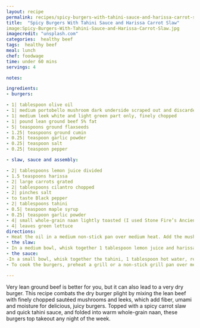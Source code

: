 ```yaml
---
layout: recipe
permalink: recipes/spicy-burgers-with-tahini-sauce-and-harissa-carrot-slaw
title:  "Spicy Burgers With Tahini Sauce and Harissa Carrot Slaw"
image:Spicy-Burgers-With-Tahini-Sauce-and-Harissa-Carrot-Slaw.jpg
imagecredit: "unsplash.com"
categories:  healthy beef
tags:  healthy beef
meal: lunch
chef: foodwage
time: under 60 mins
servings: 4

notes:

ingredients:
- burgers:

- 1| tablespoon olive oil
- 1| medium portobello mushroom dark underside scraped out and discarded, cap finely chopped
- 1| medium leek white and light green part only, finely chopped
- 1| pound lean ground beef 5% fat
- 5| teaspoons ground flaxseeds
- 1.25| teaspoons ground cumin
- 0.25| teaspoon garlic powder
- 0.25| teaspoon salt
- 0.25| teaspoon pepper

- slaw, sauce and assembly:

- 2| tablespoons lemon juice divided
- 1.5 teaspoons harissa
- 2| large carrots grated
- 2| tablespoons cilantro chopped
- 2| pinches salt
- to taste Black pepper
- 2| tablespoons tahini
- 0.5| teaspoon maple syrup
- 0.25| teaspoon garlic powder
- 4| small whole-grain naan lightly toasted (I used Stone Fire’s Ancient Grain Mini Naan)
- 4| leaves green lettuce
directions:
- Heat the oil in a medium non-stick pan over medium heat. Add the mushrooms and leeks and sauté, stirring frequently, until the vegetables begin to brown, about 4.5 minutes. Add a few tablespoons of water and simmer, scraping up the browned bits on the bottom of the pan, until the water has evaporated, 30 seconds. Scrape into a mixing bowl and let cool. Add the remaining burger ingredients to the bowl and stir thoroughly to combine. Form the mixture into four, 4 0.5-inch (11cm) patties and refrigerate for at least 30 minutes.
- the slaw:
- In a medium bowl, whisk together 1 tablespoon lemon juice and harissa. Add the carrots, cilantro, salt and pepper and toss to combine, set aside.
- the sauce: 
-In a small bowl, whisk together the tahini, 1 tablespoon hot water, remaining lemon juice and maple syrup until smooth; set aside.
- To cook the burgers, preheat a grill or a non-stick grill pan over medium-high heat. Add the burgers and grill until juices run nearly clear when pierced in the center of a patty, 2–3 minutes per side. Place the burgers on the toasted flatbreads, top with lettuce, tahini sauce and slaw. Serve immediately.

---
```


Very lean ground beef is better for you, but it can also lead to a very dry burger. This recipe combats the dry burger plight by mixing the lean beef with finely chopped sautéed mushrooms and leeks, which add fiber, umami and moisture for delicious, juicy burgers. Topped with a spicy carrot slaw and quick tahini sauce, and folded into warm whole-grain naan, these burgers top takeout any night of the week.
